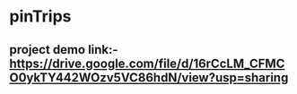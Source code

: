# pinTrips
## project demo link:- https://drive.google.com/file/d/16rCcLM_CFMCO0ykTY442WOzv5VC86hdN/view?usp=sharing
